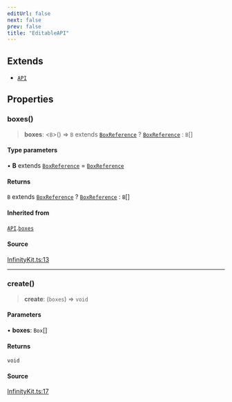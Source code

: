 ```yaml
---
editUrl: false
next: false
prev: false
title: "EditableAPI"
---
```


## Extends

- [`API`](API.md)

## Properties

### boxes()

> **boxes**: \<`B`\>() => `B` extends [`BoxReference`](../type-aliases/BoxReference.md) ? [`BoxReference`](../type-aliases/BoxReference.md) : `B`[]

#### Type parameters

• **B** extends [`BoxReference`](../type-aliases/BoxReference.md) = [`BoxReference`](../type-aliases/BoxReference.md)

#### Returns

`B` extends [`BoxReference`](../type-aliases/BoxReference.md) ? [`BoxReference`](../type-aliases/BoxReference.md) : `B`[]

#### Inherited from

[`API`](API.md).[`boxes`](API.md#boxes)

#### Source

[InfinityKit.ts:13](https://github.com/nodenogg-in/alpha-p2p/blob/b2606a07ac492cf6a35305dd9d2261575053d888/packages/infinitykit/src/InfinityKit.ts#L13)

***

### create()

> **create**: (`boxes`) => `void`

#### Parameters

• **boxes**: `Box`[]

#### Returns

`void`

#### Source

[InfinityKit.ts:17](https://github.com/nodenogg-in/alpha-p2p/blob/b2606a07ac492cf6a35305dd9d2261575053d888/packages/infinitykit/src/InfinityKit.ts#L17)
